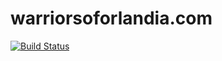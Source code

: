 # warriorsoforlandia.com

[![Build Status](https://travis-ci.org/iamdavidfrancis/warriorsoforlandia.com.png?branch=master)](https://travis-ci.org/iamdavidfrancis/warriorsoforlandia.com)

